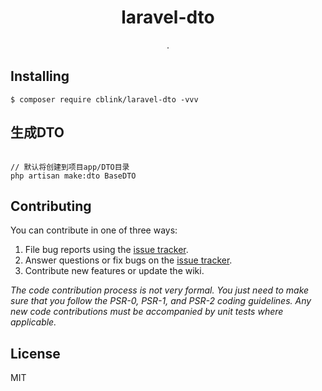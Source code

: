 <h1 align="center"> laravel-dto </h1>

<p align="center"> .</p>


## Installing

```shell
$ composer require cblink/laravel-dto -vvv
```

## 生成DTO

```shell script

// 默认将创建到项目app/DTO目录
php artisan make:dto BaseDTO

```


## Contributing

You can contribute in one of three ways:

1. File bug reports using the [issue tracker](https://github.com/cblink/laravel-dto/issues).
2. Answer questions or fix bugs on the [issue tracker](https://github.com/cblink/laravel-dto/issues).
3. Contribute new features or update the wiki.

_The code contribution process is not very formal. You just need to make sure that you follow the PSR-0, PSR-1, and PSR-2 coding guidelines. Any new code contributions must be accompanied by unit tests where applicable._

## License

MIT